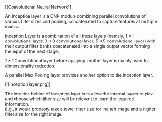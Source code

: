 [[Convolutional Neural Network]]

An Inception layer is a CNN module combining parallel convolutions of various filter sizes and pooling, concatenated to capture features at multiple scales.

Inception Layer is a combination of all those layers (namely, $1\times1$ convolutional layer, $3\times3$  convolutional layer, $5\times5$ convolutional layer) with their output filter banks concatenated into a single output vector forming the input of the next stage.  

$1\times1$ Convolutional layer before applying another layer is mainly used for dimensionality reduction.

A parallel Max Pooling layer provides another option to the inception layer.

![[inception layer.png]]

The intuition behind of inception layer is to allow the internal layers to pick and choose which filter size will be relevant to learn the required information.  
	E.g., it would probably take a lower filter size for the left image and a higher filter size for the right image.